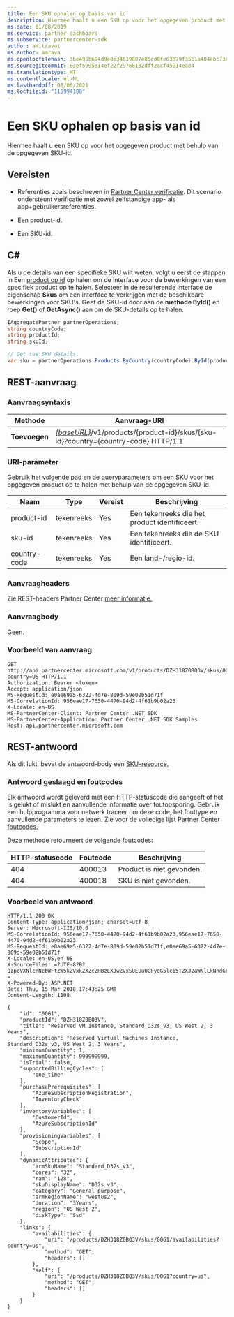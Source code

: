 ```yaml
---
title: Een SKU ophalen op basis van id
description: Hiermee haalt u een SKU op voor het opgegeven product met behulp van de opgegeven SKU-id.
ms.date: 01/08/2019
ms.service: partner-dashboard
ms.subservice: partnercenter-sdk
author: amitravat
ms.author: amrava
ms.openlocfilehash: 3be496b694d9e0e34619807e85ed8fe63879f3561a404ebc7361dcedc4479612
ms.sourcegitcommit: 63ef5995314ef22f29768132dff2acf45914ea84
ms.translationtype: MT
ms.contentlocale: nl-NL
ms.lasthandoff: 08/06/2021
ms.locfileid: "115994180"
---
```

# <a name="get-a-sku-by-id"></a>Een SKU ophalen op basis van id

Hiermee haalt u een SKU op voor het opgegeven product met behulp van de opgegeven SKU-id.

## <a name="prerequisites"></a>Vereisten

- Referenties zoals beschreven in [Partner Center verificatie](partner-center-authentication.md). Dit scenario ondersteunt verificatie met zowel zelfstandige app- als app+gebruikersreferenties.

- Een product-id.

- Een SKU-id.

## <a name="c"></a>C\#

Als u de details van een specifieke SKU wilt weten, volgt u eerst de stappen in Een [product op id](get-a-product-by-id.md) op halen om de interface voor de bewerkingen van een specifiek product op te halen. Selecteer in de resulterende interface de eigenschap **Skus** om een interface te verkrijgen met de beschikbare bewerkingen voor SKU's. Geef de SKU-id door aan de **methode ById()** en roep **Get()** of **GetAsync()** aan om de SKU-details op te halen.

``` csharp
IAggregatePartner partnerOperations;
string countryCode;
string productId;
string skuId;

// Get the SKU details.
var sku = partnerOperations.Products.ByCountry(countryCode).ById(productId).Skus.ById(skuId).Get();
```

## <a name="rest-request"></a>REST-aanvraag

### <a name="request-syntax"></a>Aanvraagsyntaxis

| Methode  | Aanvraag-URI                                                                                                         |
|---------|---------------------------------------------------------------------------------------------------------------------|
| **Toevoegen** | [*{baseURL}*](partner-center-rest-urls.md)/v1/products/{product-id}/skus/{sku-id}?country={country-code} HTTP/1.1   |

### <a name="uri-parameter"></a>URI-parameter

Gebruik het volgende pad en de queryparameters om een SKU voor het opgegeven product op te halen met behulp van de opgegeven SKU-id.

| Naam                   | Type     | Vereist | Beschrijving                                                     |
|------------------------|----------|----------|-----------------------------------------------------------------|
| product-id             | tekenreeks   | Yes      | Een tekenreeks die het product identificeert.                           |
| sku-id                 | tekenreeks   | Yes      | Een tekenreeks die de SKU identificeert.                               |
| country-code           | tekenreeks   | Yes      | Een land-/regio-id.                                            |

### <a name="request-headers"></a>Aanvraagheaders

Zie REST-headers Partner Center [meer informatie.](headers.md)

### <a name="request-body"></a>Aanvraagbody

Geen.

### <a name="request-example"></a>Voorbeeld van aanvraag

```http
GET http://api.partnercenter.microsoft.com/v1/products/DZH318Z0BQ3V/skus/00G1?country=US HTTP/1.1
Authorization: Bearer <token>
Accept: application/json
MS-RequestId: e0ae69a5-6322-4d7e-809d-59e02b51d71f
MS-CorrelationId: 956eae17-7650-4470-94d2-4f61b9b02a23
X-Locale: en-US
MS-PartnerCenter-Client: Partner Center .NET SDK
MS-PartnerCenter-Application: Partner Center .NET SDK Samples
Host: api.partnercenter.microsoft.com
```

## <a name="rest-response"></a>REST-antwoord

Als dit lukt, bevat de antwoord-body een [SKU-resource.](product-resources.md#sku)

### <a name="response-success-and-error-codes"></a>Antwoord geslaagd en foutcodes

Elk antwoord wordt geleverd met een HTTP-statuscode die aangeeft of het is gelukt of mislukt en aanvullende informatie over foutopsporing. Gebruik een hulpprogramma voor netwerk traceer om deze code, het fouttype en aanvullende parameters te lezen. Zie voor de volledige lijst Partner Center [foutcodes.](error-codes.md)

Deze methode retourneert de volgende foutcodes:

| HTTP-statuscode     | Foutcode   | Beschrijving                                                                                               |
|----------------------|--------------|-----------------------------------------------------------------------------------------------------------|
| 404                  | 400013       | Product is niet gevonden.                                                                                    |
| 404                  | 400018       | SKU is niet gevonden.                                                                                        |

### <a name="response-example"></a>Voorbeeld van antwoord

```http
HTTP/1.1 200 OK
Content-Type: application/json; charset=utf-8
Server: Microsoft-IIS/10.0
MS-CorrelationId: 956eae17-7650-4470-94d2-4f61b9b02a23,956eae17-7650-4470-94d2-4f61b9b02a23
MS-RequestId: e0ae69a5-6322-4d7e-809d-59e02b51d71f,e0ae69a5-6322-4d7e-809d-59e02b51d71f
X-Locale: en-US,en-US
X-SourceFiles: =?UTF-8?B?QzpcVXNlcnNcbWFtZW5kZVxkZXZcZHBzLXJwZVxSUEUuUGFydG5lci5TZXJ2aWNlLkNhdGFsb2dcV2ViQXBpc1xDYXRhbG9nU2VydmljZS5WMi5XZWJcdjFccHJvZHVjdHNcRFpIMzE4WjBCUTNWXHNrdXNcMDBHMQ==?=
X-Powered-By: ASP.NET
Date: Thu, 15 Mar 2018 17:43:25 GMT
Content-Length: 1108

{
    "id": "00G1",
    "productId": "DZH318Z0BQ3V",
    "title": "Reserved VM Instance, Standard_D32s_v3, US West 2, 3 Years",
    "description": "Reserved Virtual Machines Instance, Standard_D32s_v3, US West 2, 3 Years",
    "minimumQuantity": 1,
    "maximumQuantity": 999999999,
    "isTrial": false,
    "supportedBillingCycles": [
        "one_time"
    ],
    "purchasePrerequisites": [
        "AzureSubscriptionRegistration",
        "InventoryCheck"
    ],
    "inventoryVariables": [
        "CustomerId",
        "AzureSubscriptionId"
    ],
    "provisioningVariables": [
        "Scope",
        "SubscriptionId"
    ],
    "dynamicAttributes": {
        "armSkuName": "Standard_D32s_v3",
        "cores": "32",
        "ram": "128",
        "skuDisplayName": "D32s v3",
        "category": "General purpose",
        "armRegionName": "westus2",
        "duration": "3Years",
        "region": "US West 2",
        "diskType": "Ssd"
    },
    "links": {
        "availabilities": {
            "uri": "/products/DZH318Z0BQ3V/skus/00G1/availabilities?country=us",
            "method": "GET",
            "headers": []
        },
        "self": {
            "uri": "/products/DZH318Z0BQ3V/skus/00G1?country=us",
            "method": "GET",
            "headers": []
        }
    }
}
```
